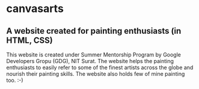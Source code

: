# canvasarts
## A website created for painting enthusiasts (in HTML, CSS)
This website is created under Summer Mentorship Program by Google Developers Gropu (GDG), NIT Surat. The website helps the painting enthusiasts to easily refer to some of the finest artists across the globe and nourish their painting skills.
The website also holds few of mine painting too. :-)
